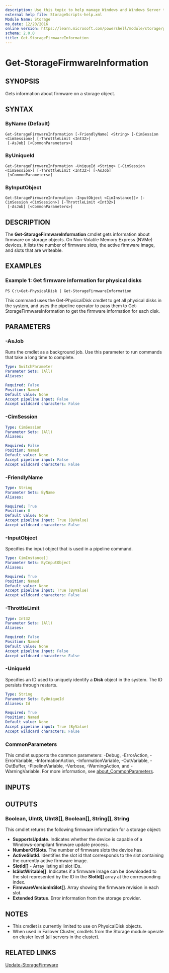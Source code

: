 ```yaml
---
description: Use this topic to help manage Windows and Windows Server technologies with Windows PowerShell.
external help file: StorageScripts-help.xml
Module Name: Storage
ms.date: 12/20/2016
online version: https://learn.microsoft.com/powershell/module/storage/get-storagefirmwareinformation?view=windowsserver2019-ps&wt.mc_id=ps-gethelp
schema: 2.0.0
title: Get-StorageFirmwareInformation
---
```


# Get-StorageFirmwareInformation

## SYNOPSIS
Gets information about firmware on a storage object.

## SYNTAX

### ByName (Default)
```
Get-StorageFirmwareInformation [-FriendlyName] <String> [-CimSession <CimSession>] [-ThrottleLimit <Int32>]
 [-AsJob] [<CommonParameters>]
```

### ByUniqueId
```
Get-StorageFirmwareInformation -UniqueId <String> [-CimSession <CimSession>] [-ThrottleLimit <Int32>] [-AsJob]
 [<CommonParameters>]
```

### ByInputObject
```
Get-StorageFirmwareInformation -InputObject <CimInstance[]> [-CimSession <CimSession>] [-ThrottleLimit <Int32>]
 [-AsJob] [<CommonParameters>]
```

## DESCRIPTION
The **Get-StorageFirmwareInformation** cmdlet gets information about firmware on storage objects.
On Non-Volatile Memory Express (NVMe) devices, it lists the number of firmware slots, the active firmware image, and slots that are writeable.

## EXAMPLES

### Example 1: Get firmware information for physical disks
```
PS C:\>Get-PhysicalDisk | Get-StorageFirmwareInformation
```

This command uses the Get-PhysicalDisk cmdlet to get all physical disks in the system, and uses the pipeline operator to pass them to Get-StorageFirmwareInformation to get the firmware information for each disk.

## PARAMETERS

### -AsJob
Runs the cmdlet as a background job. Use this parameter to run commands that take a long time to complete.

```yaml
Type: SwitchParameter
Parameter Sets: (All)
Aliases:

Required: False
Position: Named
Default value: None
Accept pipeline input: False
Accept wildcard characters: False
```

### -CimSession


```yaml
Type: CimSession
Parameter Sets: (All)
Aliases:

Required: False
Position: Named
Default value: None
Accept pipeline input: False
Accept wildcard characters: False
```

### -FriendlyName


```yaml
Type: String
Parameter Sets: ByName
Aliases:

Required: True
Position: 0
Default value: None
Accept pipeline input: True (ByValue)
Accept wildcard characters: False
```

### -InputObject
Specifies the input object that is used in a pipeline command.

```yaml
Type: CimInstance[]
Parameter Sets: ByInputObject
Aliases:

Required: True
Position: Named
Default value: None
Accept pipeline input: True (ByValue)
Accept wildcard characters: False
```

### -ThrottleLimit


```yaml
Type: Int32
Parameter Sets: (All)
Aliases:

Required: False
Position: Named
Default value: None
Accept pipeline input: False
Accept wildcard characters: False
```

### -UniqueId
Specifies an ID used to uniquely identify a **Disk** object in the system.
The ID persists through restarts.

```yaml
Type: String
Parameter Sets: ByUniqueId
Aliases: Id

Required: True
Position: Named
Default value: None
Accept pipeline input: True (ByValue)
Accept wildcard characters: False
```

### CommonParameters
This cmdlet supports the common parameters: -Debug, -ErrorAction, -ErrorVariable, -InformationAction, -InformationVariable, -OutVariable, -OutBuffer, -PipelineVariable, -Verbose, -WarningAction, and -WarningVariable. For more information, see [about_CommonParameters](https://go.microsoft.com/fwlink/?LinkID=113216).

## INPUTS

## OUTPUTS

### Boolean, UInt8, UInt8[], Boolean[], String[], String
This cmdlet returns the following firmware information for a storage object:

- **SupportsUpdate**.
Indicates whether the device is capable of a Windows-compliant firmware update process.
- **NumberOfSlots**.
The number of firmware slots the device has.
- **ActiveSlotId**.
Identifies the slot id that corresponds to the slot containing the currently active firmware image.
- **SlotId\[\]** - Array listing all slot IDs.
- **IsSlotWritable\[\]**.
Indicates if a firmware image can be downloaded to the slot represented by the ID in the **SlotId\[\]** array at the corresponding index.
- **FirmwareVersionInSlot\[\]**.
Array showing the firmware revision in each slot.
- **Extended Status**.
Error information from the storage provider.

## NOTES
* This cmdlet is currently limited to use on PhysicalDisk objects.
* When used in Failover Cluster, cmdlets from the Storage module operate on cluster level (all servers in the cluster).

## RELATED LINKS

[Update-StorageFirmware](./Update-StorageFirmware.md)


